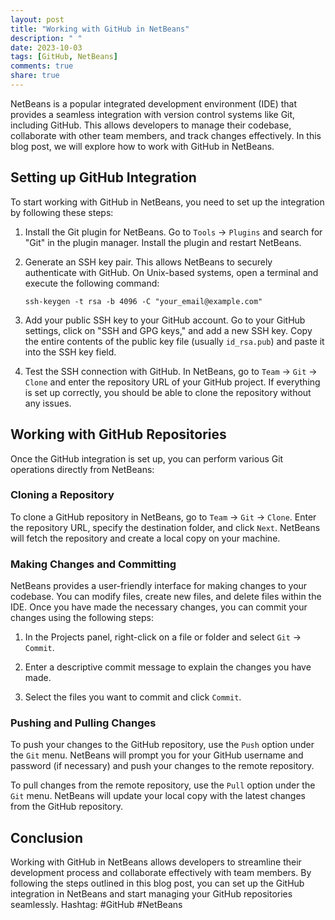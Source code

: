 ```yaml
---
layout: post
title: "Working with GitHub in NetBeans"
description: " "
date: 2023-10-03
tags: [GitHub, NetBeans]
comments: true
share: true
---
```


NetBeans is a popular integrated development environment (IDE) that provides a seamless integration with version control systems like Git, including GitHub. This allows developers to manage their codebase, collaborate with other team members, and track changes effectively. In this blog post, we will explore how to work with GitHub in NetBeans.

## Setting up GitHub Integration

To start working with GitHub in NetBeans, you need to set up the integration by following these steps:

1. Install the Git plugin for NetBeans. Go to `Tools` -> `Plugins` and search for "Git" in the plugin manager. Install the plugin and restart NetBeans.

2. Generate an SSH key pair. This allows NetBeans to securely authenticate with GitHub. On Unix-based systems, open a terminal and execute the following command:

    ```shell
    ssh-keygen -t rsa -b 4096 -C "your_email@example.com"
    ```

3. Add your public SSH key to your GitHub account. Go to your GitHub settings, click on "SSH and GPG keys," and add a new SSH key. Copy the entire contents of the public key file (usually `id_rsa.pub`) and paste it into the SSH key field.

4. Test the SSH connection with GitHub. In NetBeans, go to `Team` -> `Git` -> `Clone` and enter the repository URL of your GitHub project. If everything is set up correctly, you should be able to clone the repository without any issues.

## Working with GitHub Repositories

Once the GitHub integration is set up, you can perform various Git operations directly from NetBeans:

### Cloning a Repository

To clone a GitHub repository in NetBeans, go to `Team` -> `Git` -> `Clone`. Enter the repository URL, specify the destination folder, and click `Next`. NetBeans will fetch the repository and create a local copy on your machine.

### Making Changes and Committing

NetBeans provides a user-friendly interface for making changes to your codebase. You can modify files, create new files, and delete files within the IDE. Once you have made the necessary changes, you can commit your changes using the following steps:

1. In the Projects panel, right-click on a file or folder and select `Git` -> `Commit`.

2. Enter a descriptive commit message to explain the changes you have made.

3. Select the files you want to commit and click `Commit`.

### Pushing and Pulling Changes

To push your changes to the GitHub repository, use the `Push` option under the `Git` menu. NetBeans will prompt you for your GitHub username and password (if necessary) and push your changes to the remote repository.

To pull changes from the remote repository, use the `Pull` option under the `Git` menu. NetBeans will update your local copy with the latest changes from the GitHub repository.

## Conclusion

Working with GitHub in NetBeans allows developers to streamline their development process and collaborate effectively with team members. By following the steps outlined in this blog post, you can set up the GitHub integration in NetBeans and start managing your GitHub repositories seamlessly. Hashtag: #GitHub #NetBeans